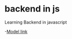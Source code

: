 # backend in js

Learning Backend in javascript

-[Model link](https://app.eraser.io/workspace/c4AC15Ue768dURHoLfBh?origin=share)